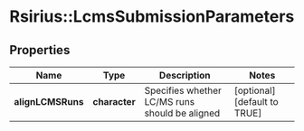 # Rsirius::LcmsSubmissionParameters


## Properties
Name | Type | Description | Notes
------------ | ------------- | ------------- | -------------
**alignLCMSRuns** | **character** | Specifies whether LC/MS runs should be aligned | [optional] [default to TRUE] 


